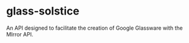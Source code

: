 glass-solstice
==============

An API designed to facilitate the creation of Google Glassware with the MIrror API.
